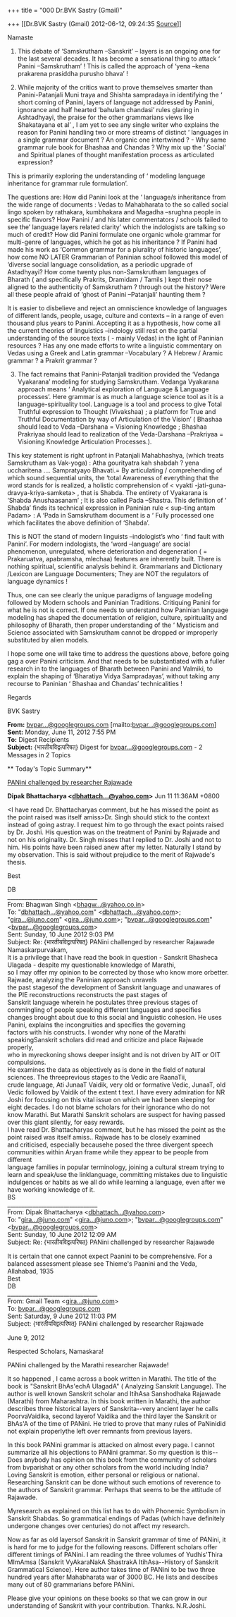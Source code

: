 +++
title = "000 Dr.BVK Sastry (Gmail)"

+++
[[Dr.BVK Sastry (Gmail)	2012-06-12, 09:24:35 [Source](https://groups.google.com/g/bvparishat/c/q0Ef5JK5KH0)]]



Namaste



1. This debate of ‘Samskrutham –Sanskrit’ – layers is an ongoing one for the last several decades. It has become a sensational thing to attack ‘ Panini –Samskrutham’ ! This is called the approach of ‘yena –kena prakarena prasiddha purusho bhava’ !



2. While majority of the critics want to prove themselves smarter than Panini-Patanjali Muni traya and Shishta sampradaya in identifying the ‘ short coming of Panini, layers of language not addressed by Panini, ignorance and half hearted ‘bahulam chandasi’ rules glaring in Ashtadhyayi, the praise for the other grammarians views like Shakatayana et al’ , I am yet to see any single writer who explains the reason for Panini handling two or more streams of distinct ‘ languages in a single grammar document ? An organic one intertwined ? - Why same grammar rule book for Bhashaa and Chandas ? Why mix up the ‘ Social’ and Spiritual planes of thought manifestation process as articulated expression?



This is primarily exploring the understanding of ‘ modeling
language inheritance for grammar rule formulation’.



 The questions are: How did Panini look at the ‘ language/s
inheritance from the wide range of documents : Vedas to Mahabharata
to the so called social lingo spoken by rathakara, kumbhakara and Magadha –srughna people in specific flavors? How Panini / and his later commentators / schools failed to see the’ language layers related clarity’ which the indologists are talking so much of credit?
How did Panini formulate one organic whole grammar for multi-genre of languages, which he got as his inheritance ? If Panini had made his work as ‘Common grammar for a plurality of historic languages’, how come NO LATER Grammarian of Paninian school followed this model of
‘diverse social language consolidation, as a periodic upgrade of Astadhyayi? How come twenty plus non-Samskrutham languages of Bharath ( and specifically Prakrits, Dramidam / Tamils ) kept their nose aligned to the authenticity of Samskrutham ? through out the history? Were all these people afraid of ‘ghost of Panini –Patanjali’ haunting them ? 



 It is easier to disbelieve and reject an omniscience knowledge of languages of different lands, people, usage, culture and contexts – in a range of even thousand plus years to Panini. Accepting it as a hypothesis, how come all the current theories of linguistics –indology still rest on the partial understanding of the source texts ( - mainly Vedas) in the light of Paninian resources ? Has any one made efforts to write a linguistic commentary on Vedas using a Greek and Latin grammar –Vocabulary ? A Hebrew / Aramic grammar ? a Prakrit grammar ?



3. The fact remains that Panini-Patanjali tradition provided the ‘Vedanga Vyakarana’ modeling for studying Samskrutham. Vedanga Vyakarana approach means ‘ Analytical exploration of Language & Language processes’. Here grammar is as much a language science tool as it is a language-spirituality tool. Language is a tool and process to give Total Truthful expression to Thought (Vivakshaa) ; a platform for True and Truthful Documentation by way of Articulation of the Vision’ ( Bhashaa should lead to Veda –Darshana = Visioning Knowledge ; Bhashaa Prakriyaa should lead to realization of the Veda-Darshana –Prakriyaa = Visioning Knowledge Articulation Processes.).



 This key statement is right upfront in Patanjali Mahabhashya, (which treats Samskrutham as Vak-yoga) : Atha gourityatra kah shabdah ? yena uccharitena …. Sampratyayo Bhavati.= By articulating / comprehending of which sound sequential units, the ‘total Awareness of everything that the word stands for is realized, a holistic comprehension of \< vyakti -jati-guna-dravya-kriya-samketa> , that is Shabda. The entirety of Vyakarana is ‘Shabda Anushaasanam’ ; It is also called Pada –Shastra. This definition of ‘ Shabda’ finds its technical expression in Paninian rule \< sup-ting antam Padam> : A ‘Pada in Samskrutham document is a ‘ Fully processed one which facilitates the above definition of ‘Shabda’.



 This is NOT the stand of modern linguists –indologist’s who ‘ find fault with Panini’. For modern indologists, the ‘word –language’ are social phenomenon, unregulated, where deterioration and degeneration ( = Prakaruatva, apabramsha, mlechaa) features are inherently built. There is nothing spiritual, scientific analysis behind it. Grammarians and Dictionary /Lexicon are Language Documenters; They are NOT the
regulators of language dynamics !



Thus, one can see clearly the unique paradigms of language modeling followed by Modern schools and Paninian Traditions. Critiquing Panini for what he is not is correct. If one needs to understand how Paninian language modeling has shaped the documentation of religion, culture, spirituality and philosophy of Bharath, then proper understanding of the
‘ Mysticism and Science associated with Samskrutham cannot be dropped or improperly substituted by alien models.



I hope some one will take time to address the questions above, before going gag a over Panini criticism. And that needs to be substantiated
with a fuller research in to the languages of Bharath between Panini and Valmiki, to explain the shaping of ‘Bharatiya Vidya Sampradayas’,
without taking any recourse to Paninian ‘ Bhashaa and Chandas’ technicalities !





Regards



BVK Sastry





**From:** [bvpar...@googlegroups.com]() \[mailto:[bvpar...@googlegroups.com]()\]  
**Sent:** Monday, June 11, 2012 7:55 PM  
**To:** Digest Recipients  
**Subject:** {भारतीयविद्वत्परिषत्} Digest for [bvpar...@googlegroups.com]() - 2 Messages in 2 Topics



** Today's Topic Summary**

[PANini challenged by researcher Rajawade](http://groups.google.com/group/bvparishat/t/ec010548c5ca27a8)

**Dipak Bhattacharya \<[dbhattach...@yahoo.com]()\>** Jun 11 11:36AM +0800   
  
\<I have read Dr. Bhattacharyas comment, but he has missed the point as the point raised was itself amiss>Dr. Singh should stick to the context instead of going astray. I request him to go through the exact points raised by Dr. Joshi. His question was on the treatment of Panini by Rajwade and not on his originality. Dr. Singh misses that I replied to Dr. Joshi and not to him. His points have been raised anew after my letter. Naturally I stand by my observation. This is said without prejudice to the merit of Rajwade's thesis.  
  
Best  
  
DB  
\_\_\_\_\_\_\_\_\_\_\_\_\_\_\_\_\_\_\_\_\_\_\_\_\_\_\_\_\_\_\_\_  
From: Bhagwan Singh \<[bhagw...@yahoo.co.in]()\>  
To: "[dbhattach...@yahoo.com]()" \<[dbhattach...@yahoo.com]()\>; "[gira...@juno.com]()" \<[gira...@juno.com]()\>; "[bvpar...@googlegroups.com]()" \<[bvpar...@googlegroups.com]()\>  
Sent: Sunday, 10 June 2012 9:03 PM  
Subject: Re: {भारतीयविद्वत्परिषत्} PANini challenged by researcher Rajawade  
Namaskarpurvakam,  
It is a privilege that I have read the book in question - Sanskrit Bhasheca Ulagada - despite my questionable knowledge of Marathi,  
so I may offer my opinion to be corrected by those who know more orbetter. Rajwade, analyzing the Paninian approach unravels  
the past stagesof the development of Sanskrit language and unawares of the PIE reconstructions reconstructs the past stages of  
Sanskrit language wherein he postulates three previous stages of commingling of people speaking different languages and specifies  
changes brought about due to this social and linguistic cohesion. He uses Panini, explains the incongruities and specifies the governing  
factors with his constructs. I wonder why none of the Marathi speakingSanskrit scholars did read and criticize and place Rajwade properly,  
who in myreckoning shows deeper insight and is not driven by AIT or OIT compulsions.  
He examines the data as objectively as is done in the field of natural sciences. The threeprevious stages to the Vedic are RaanaTii,  
crude language, Ati JunaaT Vaidik, very old or formative Vedic, JunaaT, old Vedic followed by Vaidik of the extent t text. I have every admiration for NR  
Joshi for focusing on this vital issue on which we had been sleeping for eight decades. I do not blame scholars for their ignorance who do not  
know Marathi. But Marathi Sanskrit scholars are suspect for having passed over this giant silently, for easy rewards.  
I have read Dr. Bhattacharyas comment, but he has missed the point as the point raised was itself amiss.. Rajwade has to be closely examined  
and criticised, especially becausehe posed the three divergent speech communities within Aryan frame while they appear to be people from different  
language families in popular terminology, joining a cultural stream trying to learn and speak/use the linklanguage, committing mistakes due to linguistic  
indulgences or habits as we all do while learning a language, even after we have working knowledge of it.  
BS  
\_\_\_\_\_\_\_\_\_\_\_\_\_\_\_\_\_\_\_\_\_\_\_\_\_\_\_\_\_\_\_\_  
From: Dipak Bhattacharya \<[dbhattach...@yahoo.com]()\>  
To: "[gira...@juno.com]()" \<[gira...@juno.com]()\>; "[bvpar...@googlegroups.com]()" \<[bvpar...@googlegroups.com]()\>  
Sent: Sunday, 10 June 2012 12:09 AM  
Subject: Re: {भारतीयविद्वत्परिषत्} PANini challenged by researcher Rajawade  
  
It is certain that one cannot expect Paanini to be comprehensive. For a balanced assessment please see Thieme's Paanini and the Veda, Allahabad, 1935  
Best  
DB  
\_\_\_\_\_\_\_\_\_\_\_\_\_\_\_\_\_\_\_\_\_\_\_\_\_\_\_\_\_\_\_\_  
From: Gmail Team \<[gira...@juno.com]()\>  
To: [bvpar...@googlegroups.com]()  
Sent: Saturday, 9 June 2012 11:03 PM  
Subject: {भारतीयविद्वत्परिषत्} PANini challenged by researcher Rajawade  
  
June 9, 2012  
  
Respected Scholars, Namaskara!  
  
PANini challenged by the Marathi researcher Rajawade!  
  
It so happened , I came across a book written in Marathi. The title of the book is "Sanskrit BhAs'echA UlagadA" ( Analyzing Sanskrit Language). The author is well known Sanskrit scholar and ItihAsa Sanshodhaka
Rajawade (Marathi) from Maharashtra. In this book written in Marathi, the author describes three historical layers of Sanskrita--very ancient layer he calls PoorvaVaidika, second layerof Vaidika and the third layer the Sanskrit or BhAs'A of the time of PANini. He tried to prove that many rules of PaNinidid not explain properlythe left over remnants from previous layers.  
  
In this book PANini grammar is attacked on almost every page. I cannot summarize all his objections to PANini grammar. So my question is this--Does anybody has opinion on this book from the community of scholars from bvparishat or any other scholars from the world including India? Loving Sanskrit is emotion, either personal or religious or national. Researching Sanskrit can be done without such emotions of reverence to the authors of Sanskrit grammar. Perhaps that seems to be the attitude of Rajawade.  
  
Myresearch as explained on this list has to do with Phonemic Symbolism in Sanskrit Shabdas. So grammatical endings of Padas (which have definitely undergone changes over centuries) do not affect my research.  
  
Now as far as old layersof Sanskrit in Sanskrit grammar of time of PANini, it is hard for me to judge for the following reasons. Different scholars offer different timings of PANini. I am reading the three volumes of Yudhis'Thira MImAmsa (Sanskrit VyAkaraNakA ShastrakA ItihAsa--History of Sanskrit Grammatical Science). Here author takes time of PANini to be two three hundred years after Mahabharata war of 3000 BC. He lists and descibes many out of 80 grammarians before PANini.  
  
Please give your opinions on these books so that we can grow in our understanding of Sanskrit with your contribution. Thanks. N.R.Joshi.  
  



